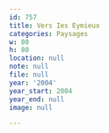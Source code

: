 ```yaml
---
id: 757
title: Vers Ies Eymieux
categories: Paysages
w: 80
h: 80
location: null
note: null
file: null
year: '2004'
year_start: 2004
year_end: null
image: null

---
```

